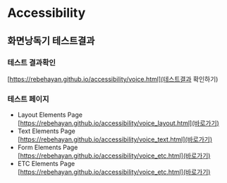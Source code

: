 # Accessibility
## 화면낭독기 테스트결과

### 테스트 결과확인
[https://rebehayan.github.io/accessibility/voice.html](테스트결과 확인하기)

### 테스트 페이지
- Layout Elements Page [https://rebehayan.github.io/accessibility/voice_layout.html](바로가기)
- Text Elements Page [https://rebehayan.github.io/accessibility/voice_text.html](바로가기)
- Form Elements Page [https://rebehayan.github.io/accessibility/voice_etc.html](바로가기)
- ETC Elements Page [https://rebehayan.github.io/accessibility/voice_etc.html](바로가기)
